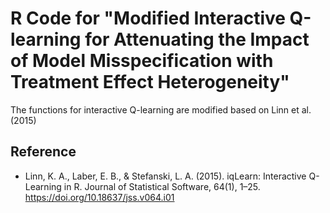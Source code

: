 # R Code for "Modified Interactive Q-learning for Attenuating the Impact of Model Misspecification with Treatment Effect Heterogeneity"

The functions for interactive Q-learning are modified based on Linn et al. (2015)

## Reference
* Linn, K. A., Laber, E. B., & Stefanski, L. A. (2015). iqLearn: Interactive Q-Learning in R. Journal of Statistical Software, 64(1), 1–25. https://doi.org/10.18637/jss.v064.i01
